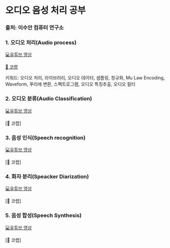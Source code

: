 # 오디오 음성 처리 공부

### 출처: 이수안 컴퓨터 연구소

### 1. 오디오 처리(Audio process)
[💻유튜브 영상](https://www.youtube.com/watch?v=oltGIc4uo5c&list=PL7ZVZgsnLwEGskuPmm2-pYsNKY8Ihs5AP&index=1)

[👀 코랩](https://colab.research.google.com/github/hyesukim1/Audio_study/blob/main/_%EC%98%A4%EB%94%94%EC%98%A4_%EC%B2%98%EB%A6%AC.ipynb)

키워드: 오디오 처리, 라이브러리, 오디오 데이터, 샘플링, 정규화, Mu Law Encoding, Waveform, 푸리에 변환, 스펙트로그램, 오디오 특징추출, 오디오 필터

### 2. 오디오 분류(Audio Classification)
[💻유튜브 영상](https://www.youtube.com/watch?v=Cf6QFjdU_KY&list=PL7ZVZgsnLwEGskuPmm2-pYsNKY8Ihs5AP&index=2)

[👀 코랩]


### 3. 음성 인식(Speech recognition)
[💻유튜브 영상](https://www.youtube.com/watch?v=WZt2_-S261g&list=PL7ZVZgsnLwEGskuPmm2-pYsNKY8Ihs5AP&index=3)

[👀 코랩]


### 4. 화자 분리(Speacker Diarization)
[💻유튜브 영상](https://www.youtube.com/watch?v=DLTij46bFsA&list=PL7ZVZgsnLwEGskuPmm2-pYsNKY8Ihs5AP&index=4)

[👀 코랩]


### 5. 음성 합성(Speech Synthesis)
[💻유튜브 영상](https://www.youtube.com/watch?v=3rpdqw_0dyU&list=PL7ZVZgsnLwEGskuPmm2-pYsNKY8Ihs5AP&index=5)

[👀 코랩]
